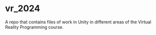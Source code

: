# vr_2024
A repo that contains files of work in Unity in different areas of the Virtual Reality Programming course.

